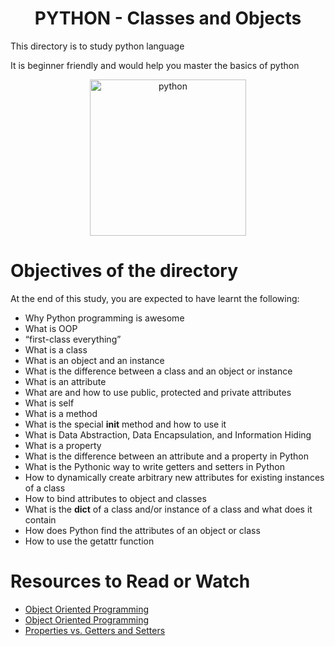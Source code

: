 <center> <h1>PYTHON - Classes and Objects</h1> </center>
<P>This directory is to study python language</P>
<P>It is beginner friendly and would help you master the basics of python</P>

<center> <img src="https://upload.wikimedia.org/wikipedia/commons/c/c3/Python-logo-notext.svg" width="250" height="250" alt="python"> </center>

<h1> Objectives of the directory </h1>
<p>At the end of this study, you are expected to have learnt the following: </p>

- Why Python programming is awesome
- What is OOP
- “first-class everything”
- What is a class
- What is an object and an instance
- What is the difference between a class and an object or instance
- What is an attribute
- What are and how to use public, protected and private attributes
- What is self
- What is a method
- What is the special __init__ method and how to use it
- What is Data Abstraction, Data Encapsulation, and Information Hiding
- What is a property
- What is the difference between an attribute and a property in Python
- What is the Pythonic way to write getters and setters in Python
- How to dynamically create arbitrary new attributes for existing instances of a class
- How to bind attributes to object and classes
- What is the __dict__ of a class and/or instance of a class and what does it contain
- How does Python find the attributes of an object or class
- How to use the getattr function

<h1> Resources to Read or Watch </h1>
<ul>
	<li> <a href="https://python.swaroopch.com/oop.html" target="_blank">Object Oriented Programming </a></li>
	<li> <a href="https://python-course.eu/oop/object-oriented-programming.php" target="_blank">Object Oriented Programming </a></li>
	<li> <a href="https://python-course.eu/oop/properties-vs-getters-and-setters.php" target="_blank">Properties vs. Getters and Setters</a></li>
</ul>
